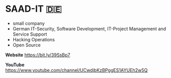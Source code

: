 # SAAD-IT 🇩🇪
* small company
* German IT-Security, Software Development, IT-Project Management and Service Support 
* Hacking Operations
* Open Source

**Website**
https://bit.ly/39SsBp7

**YouTube**
https://www.youtube.com/channel/UCwdjbKzBPggES1AYUEh2w5Q
